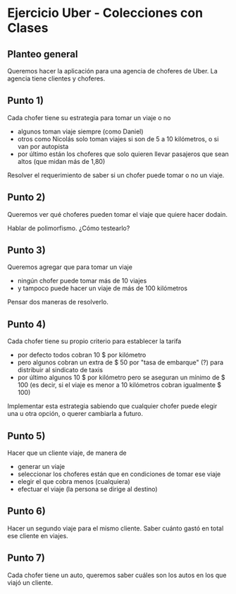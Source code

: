 
# Ejercicio Uber - Colecciones con Clases

## Planteo general
Queremos hacer la aplicación para una agencia de choferes de Uber.
La agencia tiene clientes y choferes.

## Punto 1)
Cada chofer tiene su estrategia para tomar un viaje o no

* algunos toman viaje siempre (como Daniel)
* otros como Nicolás solo toman viajes si son de 5 a 10 kilómetros, o si van por autopista 
* por último están los choferes que solo quieren llevar pasajeros que sean altos (que midan más de 1,80)

Resolver el requerimiento de saber si un chofer puede tomar o no un viaje.

## Punto 2) 
Queremos ver qué choferes pueden tomar el viaje que quiere hacer dodain.

Hablar de polimorfismo.
¿Cómo testearlo?

## Punto 3)
Queremos agregar que para tomar un viaje

* ningún chofer puede tomar más de 10 viajes
* y tampoco puede hacer un viaje de más de 100 kilómetros

Pensar dos maneras de resolverlo.

## Punto 4) 
Cada chofer tiene su propio criterio para establecer la tarifa

* por defecto todos cobran 10 $ por kilómetro
* pero algunos cobran un extra de $ 50 por "tasa de embarque" (?) para distribuir al sindicato de taxis
* por último algunos 10 $ por kilómetro pero se aseguran un mínimo de $ 100 (es decir, si el viaje es menor a 10 kilómetros cobran igualmente $ 100)

Implementar esta estrategia sabiendo que cualquier chofer puede elegir una u otra opción, o querer cambiarla a futuro.

## Punto 5) 
Hacer que un cliente viaje, de manera de 

* generar un viaje
* seleccionar los choferes están que en condiciones de tomar ese viaje 
* elegir el que cobra menos (cualquiera)
* efectuar el viaje (la persona se dirige al destino)

## Punto 6)
Hacer un segundo viaje para el mismo cliente.
Saber cuánto gastó en total ese cliente en viajes.

## Punto 7)
Cada chofer tiene un auto, queremos saber cuáles son los autos en los que viajó un cliente.


